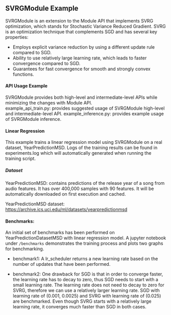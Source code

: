 <!---
  Licensed to the Apache Software Foundation (ASF) under one
  or more contributor license agreements.  See the NOTICE file
  distributed with this work for additional information
  regarding copyright ownership.  The ASF licenses this file
  to you under the Apache License, Version 2.0 (the
  "License"); you may not use this file except in compliance
  with the License.  You may obtain a copy of the License at

    http://www.apache.org/licenses/LICENSE-2.0

  Unless required by applicable law or agreed to in writing,
  software distributed under the License is distributed on an
  "AS IS" BASIS, WITHOUT WARRANTIES OR CONDITIONS OF ANY
  KIND, either express or implied.  See the License for the
  specific language governing permissions and limitations
  under the License.
-->

## SVRGModule Example

SVRGModule is an extension to the Module API that implements SVRG optimization, which stands for Stochastic
Variance Reduced Gradient. SVRG is an optimization technique that complements SGD and has several key
properties: 

* Employs explicit variance reduction by using a different update rule compared to SGD.
* Ability to use relatively large learning rate, which leads to faster convergence compared to SGD.
* Guarantees for fast convergence for smooth and strongly convex functions.

#### API Usage Example
SVRGModule provides both high-level and intermediate-level APIs while minimizing the changes with Module API.  
example_api_train.py: provides suggested usage of SVRGModule high-level and intermediate-level API.
example_inference.py: provides example usage of SVRGModule inference.

#### Linear Regression 
This example trains a linear regression model using SVRGModule on a real dataset, YearPredictionMSD. 
Logs of the training results can be  found in experiments.log which will automatically generated when running the 
training script.

##### Dataset
YearPredictionMSD: contains predictions of the release year of a song from audio features. It has over 
400,000 samples with 90 features. It will be automatically downloaded on first execution and cached.

YearPredictionMSD dataset: https://archive.ics.uci.edu/ml/datasets/yearpredictionmsd

#### Benchmarks:
An initial set of benchmarks has been performed on YearPredictionDatasetMSD with linear regression model.  A jupyter 
notebook under `/benchmarks` demonstrates the training process and plots two graphs for benchmarking.

* benchmark1: A lr_scheduler returns a new learning rate based on the number of updates that have been performed. 

* benchmark2: One drawback for SGD is that in order to converge faster, the learning rate has to decay to zero, 
thus SGD needs to start with a small learning rate. The learning rate does not need to decay to zero for SVRG, 
therefore we can use a relatively larger learning rate. SGD with learning rate of (0.001, 0.0025) and SVRG with 
learning rate of (0.025) are benchmarked. Even though SVRG starts with a relatively large learning rate, it converges 
much faster than SGD in both cases.  
